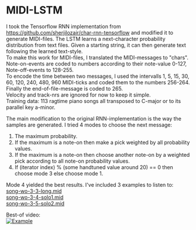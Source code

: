 # MIDI-LSTM

I took the Tensorflow RNN implementation from https://github.com/sherjilozair/char-rnn-tensorflow and modified it to generate MIDI-files.
The LSTM learns a next-character probability distribution from text files. Given a starting string, it can then generate text following the learned text-style.  
To make this work for MIDI-files, I translated the MIDI-messages to "chars".  
Note-on-events are coded to numbers according to their note-value 0-127, Note-off-events to 128-255.  
To encode the time between two messages, I used the intervalls 1, 5, 15, 30, 60, 120, 240, 480, 960 MIDI-ticks and coded them to the
numbers 256-264. Finally the end-of-file-message is coded to 265.  
Velocity and track-nrs are ignored for now to keep it simple.  
Training data:
113 ragtime piano songs all transposed to C-major or to its parallel key a-minor.

The main modification to the original RNN-implementation is the way the samples are generated. I tried 4 modes to choose the next message:
1. The maximum probability.
2. If the maximum is a note-on then make a pick weighted by all probability values.
3. If the maximum is a note-on then choose another note-on by a weighted pick according to all note-on probability values.
4. If (iterator index) % (some handtuned value around 20) == 0 then choose mode 3 else choose mode 1.

Mode 4 yielded the best results. I've included 3 examples to listen to:  
[song-wo-3-3-long.mid](song-wo-3-3-long.mid)  
[song-wo-3-4-solo1.mid](song-wo-3-4-solo1.mid)  
[song-wo-3-5-solo2.mid](song-wo-3-5-solo2.mid)

Best-of video:  
[![Example](https://img.youtube.com/vi/GBI8ViPjCSo/0.jpg)](https://www.youtube.com/watch?v=GBI8ViPjCSo)
